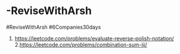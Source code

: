 # -ReviseWithArsh
#ReviseWithArsh
#6Companies30days

1. https://leetcode.com/problems/evaluate-reverse-polish-notation/
2.https://leetcode.com/problems/combination-sum-iii/
